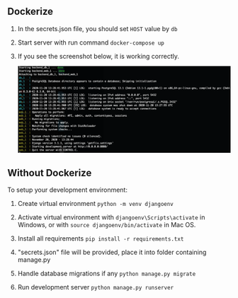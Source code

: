 ## Dockerize

1. In the secrets.json file, you should set `HOST` value by `db`

2. Start server with run command `docker-compose up`

3. If you see the screenshot below, it is working correctly.

    ![SS about Docker](ss.png)
    
## Without Dockerize

To setup your development environment:

1. Create virtual environment `python -m venv djangoenv`

2. Activate virtual environment with `djangoenv\Scripts\activate` in Windows, or with `source djangoenv/bin/activate` in Mac OS.

3. Install all requirements `pip install -r requirements.txt`

4. "secrets.json" file will be provided, place it into folder containing manage.py

5. Handle database migrations if any `python manage.py migrate`

6. Run development server `python manage.py runserver`

